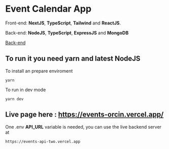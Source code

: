 
# Event Calendar App

Front-end: **NextJS**, **TypeScript**, **Tailwind** and **ReactJS**.

Back-end: **NodeJS**, **TypeScript**, **ExpressJS** and **MongoDB**

[Back-end](https://github.com/viniciuspx/events-api)

## To run it you need **yarn** and latest **NodeJS**

To install an prepare enviroment
```
yarn
```

To run in dev mode
```
yarn dev
```

## Live page here : https://events-orcin.vercel.app/

One .env **API_URL** variable is needed, you can use the live backend server at
 
```
https://events-api-two.vercel.app
```
